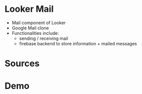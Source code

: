 # Looker Mail

- Mail component of Looker
- Google Mail clone
- Functionalities include:
    - sending / receiving mail
    - firebase backend to store information + mailed messages

# Sources

# Demo